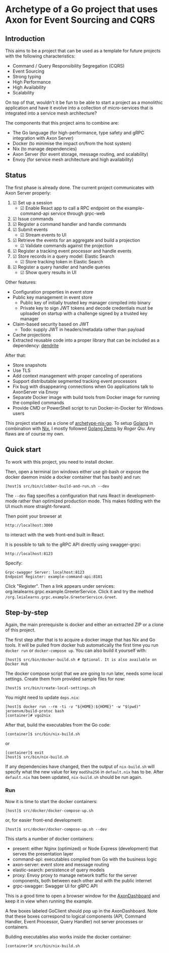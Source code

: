 # Archetype of a Go project that uses Axon for Event Sourcing and CQRS

## Introduction

This aims to be a project that can be used as a template for future
projects with the following characteristics:
* Command / Query Responsibility Segregation (CQRS)
* Event Sourcing
* Strong typing
* High Performance
* High Availability
* Scalability

On top of that, wouldn't it be fun to be able to start a project as a monolithic application and have it evolve into a collection of micro-services that is integrated into a service mesh architecture?

The components that this project aims to combine are:
* The Go language (for high-performance, type safety and gRPC integration with Axon Server)
* Docker (to minimise the impact on/from the host system)
* Nix (to manage dependencies)
* Axon Server (for event storage, message routing, and scalability)
* Envoy (for service mesh architecture and high availability)

## Status

The first phase is already done.
The current project communicates with Axon Server properly:
1. ☑ Set up a session
   *  ☑ Enable React app to call a RPC endpoint on the example-command-api service through grpc-web
2. ☑ Issue commands
3. ☑ Register a command handler and handle commands
4. ☑ Submit events
   * ☑ Stream events to UI
5. ☑ Retrieve the events for an aggregate and build a projection
   * ☑ Validate commands against the projection
6. ☑ Register a tracking event processor and handle events
7. ☑ Store records in a query model: Elastic Search
   * ☑ Store tracking token in Elastic Search
8. ☑ Register a query handler and handle queries
   * ☑ Show query results in UI

Other features:

* Configuration properties in event store
* Public key management in event store
  * Public key of initially trusted key manager compiled into binary
  * Private key to sign JWT tokens and decode credentials must be uploaded on startup with a challenge signed by a trusted key manager
* Claim-based security based on JWT
  * Todo: supply JWT in headers/metadata rather than payload
* Cache projections
* Extracted reusable code into a proper library that can be included as a dependency:
  [dendrite](https://github.com/jeroenvanmaanen/dendrite)

After that:

* Store snapshots
* Use TLS
* Add context management with proper canceling of operations
* Support distributable segmented tracking event processors
* Fix bug with disappearing connections when Go applications talk to
  AxonServer via Envoy
* Separate Docker image with build tools from Docker image for running the
compiled commands
* Provide CMD or PowerShell script to run Docker-in-Docker for Windows users

This project started as a clone of [archetype-nix-go](https://github.com/jeroenvanmaanen/archetype-nix-go).
To setup [Golang](https://golang.org) in combination with [Nix](https://nixos.org/nix/), I mostly followed [Golang Demo](https://github.com/MatrixAI/Golang-Demo)
by _Roger Qiu_. Any flaws are of course my own.

## Quick start

To work with this project, you need to install docker.

Then, open a terminal (on windows either use git-bash or expose the docker daemon inside a docker container that has bash) and run:
```
[host]$ src/bin/clobber-build-and-run.sh --dev
```
The `--dev` flag specifies a configuration that runs React in development-mode rather than optimized production mode.
This makes fiddling with the UI much more straight-forward.

Then point your browser at
```
http://localhost:3000
```
to interact with the web front-end built in React.

It is possible to talk to the gRPC API directly using swagger-grpc:
```
http://localhost:8123
```
Specify:
```
Grpc-swagger Server: localhost:8123
Endpoint Register: example-command-api:8181
```
Click "Register".
Then a link appears under services: org.leialearns.grpc.example.GreeterService.
Click it and try the method `/org.leialearns.grpc.example.GreeterService.Greet`.

## Step-by-step

Again, the main prerequisite is docker and either an extracted ZIP or a
clone of this project.

The first step after that is to acquire a docker image that has Nix and Go tools.
It will be pulled from docker hub automatically the first time you run `docker run` or `docker-compose up`.
You can also build it yourself with:
```
[host]$ src/bin/docker-build.sh # Optional. It is also available on Docker Hub
```

The docker compose script that we are going to run later, needs some local settings.
Create them from provided sample files for now:
```
[host]$ src/bin/create-local-settings.sh
```

You might need to update `deps.nix`:
```
[host]$ docker run --rm -ti -v "${HOME}:${HOME}" -w "$(pwd)" jeroenvm/build-protoc bash
[container]# vgo2nix
```

After that, build the executables from the Go code:
```
[container]$ src/bin/nix-build.sh
```
or
```
[container]$ exit
[host]$ src/bin/nix-build.sh
```
If any dependencies have changed, then the output of `nix-build.sh` will specify what the new value for key `modSha256` in `default.nix` has to be.
After `default.nix` has been updated, `nix-build.sh` should be run again.

### Run

Now it is time to start the docker containers:
```
[host]$ src/docker/docker-compose-up.sh
```
or, for easier front-end development:
```
[host]$ src/docker/docker-compose-up.sh --dev
```
This starts a number of docker containers:
* present: either Nginx (optimized) or Node Express (development) that serves the presentation layer
* command-api: executables compiled from Go with the business logic
* axon-server: event store and message routing
* elastic-search: persistence of query models
* proxy: Envoy proxy to manage network traffic for the server components, both between each other and with the public internet
* grpc-swagger: Swagger UI for gRPC API

This is a good time to open a browser window for the [AxonDashboard](http://localhost:8024) and keep it in view when running the example.

A few boxes labeled GoClient should pop up in the AxonDashboard.
Note that these boxes correspond to logical components (API, Command Handler, Event Processor, Query Handler) not server processes or containers.

Building executables also works inside the docker container:
```
[container]# src/bin/nix-build.sh
```